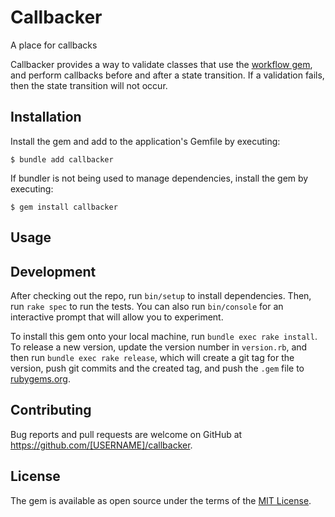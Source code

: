 # Callbacker

A place for callbacks

Callbacker provides a way to validate classes that use the 
[workflow gem](https://github.com/geekq/workflow), and perform callbacks before 
and after a state transition. If a validation fails, then the state transition
will not occur.

## Installation

Install the gem and add to the application's Gemfile by executing:

    $ bundle add callbacker

If bundler is not being used to manage dependencies, install the gem by 
executing:

    $ gem install callbacker

## Usage

### 




## Development

After checking out the repo, run `bin/setup` to install dependencies. Then, run
`rake spec` to run the tests. You can also run `bin/console` for an interactive 
prompt that will allow you to experiment.

To install this gem onto your local machine, run `bundle exec rake install`. To 
release a new version, update the version number in `version.rb`, and then run 
`bundle exec rake release`, which will create a git tag for the version, push 
git commits and the created tag, and push the `.gem` file to 
[rubygems.org](https://rubygems.org).

## Contributing

Bug reports and pull requests are welcome on GitHub at https://github.com/[USERNAME]/callbacker.

## License

The gem is available as open source under the terms of the [MIT License](https://opensource.org/licenses/MIT).
